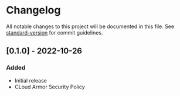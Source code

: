 # Changelog

All notable changes to this project will be documented in this file. See [standard-version](https://github.com/conventional-changelog/standard-version) for commit guidelines.


## [0.1.0] - 2022-10-26

### Added

- Initial release
- CLoud Armor Security Policy
